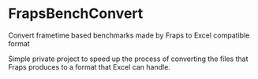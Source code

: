 # FrapsBenchConvert
Convert frametime based benchmarks made by Fraps to Excel compatible format

Simple private project to speed up the process of converting the files that Fraps produces to a format that Excel can handle.
